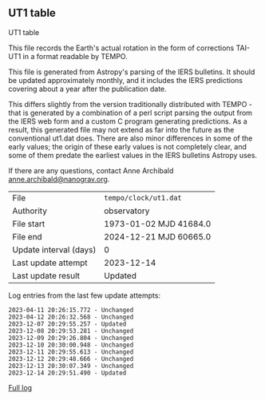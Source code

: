 
## UT1 table

UT1 table

This file records the Earth's actual rotation in the form of
corrections TAI-UT1 in a format readable by TEMPO.

This file is generated from Astropy's parsing of the IERS
bulletins. It should be updated approximately monthly, and it
includes the IERS predictions covering about a year after the
publication date.

This differs slightly from the version traditionally distributed
with TEMPO - that is generated by a combination of a perl script
parsing the output from the IERS web form and a custom C program
generating predictions. As a result, this generated file may not
extend as far into the future as the conventional ut1.dat does.
There are also minor differences in some of the early values; the
origin of these early values is not completely clear, and some of
them predate the earliest values in the IERS bulletins Astropy uses.

If there are any questions, contact Anne Archibald
<anne.archibald@nanograv.org>.

|     |     |
|:--- |:--- |
| File | `tempo/clock/ut1.dat` |
| Authority | observatory |
| File start | 1973-01-02 MJD 41684.0 |
| File end | 2024-12-21 MJD 60665.0 |
| Update interval (days) | 0 |
| Last update attempt | 2023-12-14 |
| Last update result | Updated |

Log entries from the last few update attempts:
```
2023-04-11 20:26:15.772 - Unchanged
2023-04-12 20:26:32.568 - Unchanged
2023-12-07 20:29:55.257 - Updated
2023-12-08 20:29:53.281 - Unchanged
2023-12-09 20:29:26.804 - Unchanged
2023-12-10 20:30:00.948 - Unchanged
2023-12-11 20:29:55.613 - Unchanged
2023-12-12 20:29:48.666 - Unchanged
2023-12-13 20:30:07.349 - Unchanged
2023-12-14 20:29:51.490 - Updated
```
[Full log](https://raw.githubusercontent.com/ipta/pulsar-clock-corrections/main/log/tempo/clock/ut1.dat.log)
